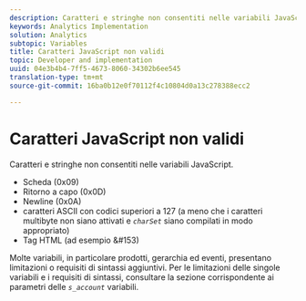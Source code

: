 ```yaml
---
description: Caratteri e stringhe non consentiti nelle variabili JavaScript.
keywords: Analytics Implementation
solution: Analytics
subtopic: Variables
title: Caratteri JavaScript non validi
topic: Developer and implementation
uuid: 04e3b4b4-7ff5-4673-8060-34302b6ee545
translation-type: tm+mt
source-git-commit: 16ba0b12e0f70112f4c10804d0a13c278388ecc2

---
```



# Caratteri JavaScript non validi

Caratteri e stringhe non consentiti nelle variabili JavaScript.

* Scheda (0x09)
* Ritorno a capo (0x0D)
* Newline (0x0A)
* caratteri ASCII con codici superiori a 127 (a meno che i caratteri multibyte non siano attivati e *`charSet`* siano compilati in modo appropriato)
* Tag HTML (ad esempio <b></b> &amp;#153)

Molte variabili, in particolare prodotti, gerarchia ed eventi, presentano limitazioni o requisiti di sintassi aggiuntivi. Per le limitazioni delle singole variabili e i requisiti di sintassi, consultare la sezione corrispondente ai parametri delle *`s_account`* variabili.
